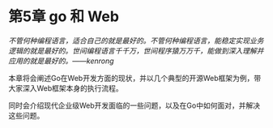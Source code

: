 # 第5章 go 和 Web

*不管何种编程语言，适合自己的就是最好的。不管何种编程语言，能稳定实现业务逻辑的就是最好的。世间编程语言千千万，世间程序猿万万千，能做到深入理解并应用的就是最好的。——kenrong*

本章将会阐述Go在Web开发方面的现状，并以几个典型的开源Web框架为例，带大家深入Web框架本身的执行流程。

同时会介绍现代企业级Web开发面临的一些问题，以及在Go中如何面对，并解决这些问题。

